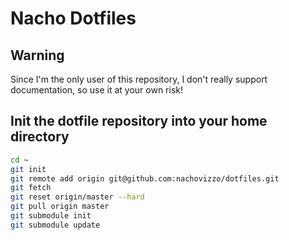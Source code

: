# Nacho Dotfiles

## Warning

Since I'm the only user of this repository, I don't really support
documentation, so use it at your own risk!

## Init the dotfile repository into your home directory

```sh
cd ~
git init
git remote add origin git@github.com:nachovizzo/dotfiles.git
git fetch
git reset origin/master --hard
git pull origin master
git submodule init
git submodule update
```
